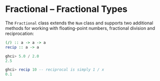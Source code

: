 # Fractional – Fractional Types

The `Fractional` class extends the `Num` class and supports two additional methods for working with floating-point numbers, fractional division and reciprocation:

```haskell
(/) :: a -> a -> a
recip :: a -> a

ghci> 5.0 / 2.0
2.5

ghci> recip 10 -- reciprocal is simply 1 / x
0.1
```
